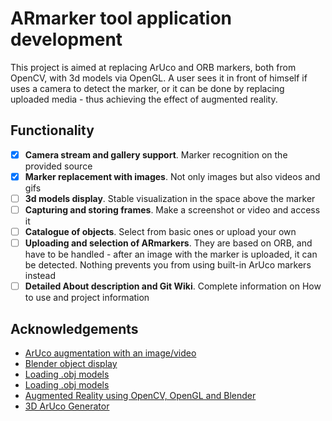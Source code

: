 # ARmarker tool application development
This project is aimed at replacing ArUco and ORB markers, both from OpenCV, with 3d models via OpenGL. A user sees it in front of himself if uses a camera to detect the marker, or it can be done by replacing uploaded media - thus achieving the effect of augmented reality. 

## Functionality
- [x] **Camera stream and gallery support**. Marker recognition on the provided source
- [x] **Marker replacement with images**. Not only images but also videos and gifs
- [ ] **3d models display**. Stable visualization in the space above the marker
- [ ] **Capturing and storing frames**. Make a screenshot or video and access it
- [ ] **Catalogue of objects**. Select from basic ones or upload your own
- [ ] **Uploading and selection of ARmarkers**. They are based on ORB, and have to be handled - after an image with the marker is uploaded, it can be detected. Nothing prevents you from using built-in ArUco markers instead
- [ ] **Detailed About description and Git Wiki**. Complete information on How to use and project information

## Acknowledgements
+ [ArUco augmentation with an image/video](https://github.com/codegiovanni/Augmentation_Aruco_marker)
+ [Blender object display](https://github.com/AshishChouhan85-zz/BLENDER-OBJECT-DISPLAY-USING-AR/tree/master)
+ [Loading .obj models](https://github.com/amengede/getIntoGameDev/tree/main/pyopengl%202022/05%20-%20loading%20Obj%20Models)
+ [Loading .obj models](https://github.com/totex/Learn-OpenGL-in-python/blob/master/ep15_obj_loading.py)
+ [Augmented Reality using OpenCV, OpenGL and Blender](https://rdmilligan.wordpress.com/2015/10/15/augmented-reality-using-opencv-opengl-and-blender)
+ [3D ArUco Generator](https://github.com/imontesino/3D-aruco-generator)
